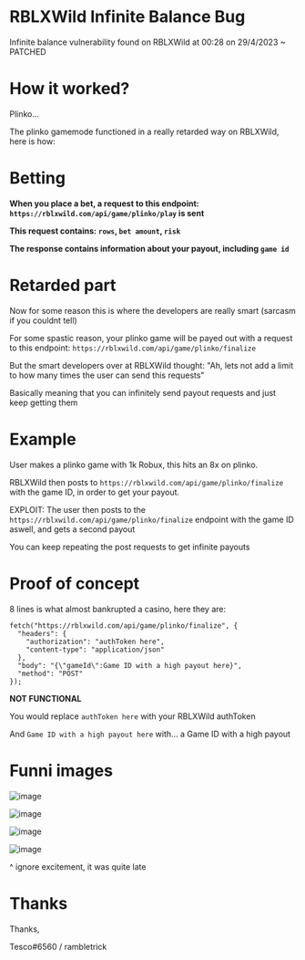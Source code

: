 # RBLXWild Infinite Balance Bug
Infinite balance vulnerability found on RBLXWild at 00:28 on 29/4/2023 ~ PATCHED

# How it worked?
Plinko...

The plinko gamemode functioned in a really retarded way on RBLXWild, here is how:

# Betting
**When you place a bet, a request to this endpoint: `https://rblxwild.com/api/game/plinko/play` is sent**

**This request contains: `rows`, `bet amount`, `risk`**

**The response contains information about your payout, including `game id`**

# Retarded part
Now for some reason this is where the developers are really smart (sarcasm if you couldnt tell)

For some spastic reason, your plinko game will be payed out with a request to this endpoint: `https://rblxwild.com/api/game/plinko/finalize`

But the smart developers over at RBLXWild thought: "Ah, lets not add a limit to how many times the user can send this requests"

Basically meaning that you can infinitely send payout requests and just keep getting them

# Example

User makes a plinko game with 1k Robux, this hits an 8x on plinko.

RBLXWild then posts to `https://rblxwild.com/api/game/plinko/finalize` with the game ID, in order to get your payout.

EXPLOIT: The user then posts to the `https://rblxwild.com/api/game/plinko/finalize` endpoint with the game ID aswell, and gets a second payout

You can keep repeating the post requests to get infinite payouts

# Proof of concept

8 lines is what almost bankrupted a casino, here they are:

```
fetch("https://rblxwild.com/api/game/plinko/finalize", {
  "headers": {
    "authorization": "authToken here",
    "content-type": "application/json"
  },
  "body": "{\"gameId\":Game ID with a high payout here}",
  "method": "POST"
});
```

**NOT FUNCTIONAL**

You would replace `authToken here` with your RBLXWild authToken

And `Game ID with a high payout here` with... a Game ID with a high payout
# Funni images
![image](https://user-images.githubusercontent.com/66729830/235320788-ee282f33-316b-473a-a632-df8efa040eed.png)

![image](https://user-images.githubusercontent.com/66729830/235312492-19d109c4-8a6a-42fe-84f6-900e5a84d16a.png)

![image](https://user-images.githubusercontent.com/66729830/235312508-2c4c23af-3d4f-4df1-aa2c-b254694167dc.png)

![image](https://user-images.githubusercontent.com/66729830/235312569-c55909b8-84ef-4748-bc59-2660d9bb9047.png)

^ ignore excitement, it was quite late

# Thanks
Thanks,

Tesco#6560 / rambletrick
